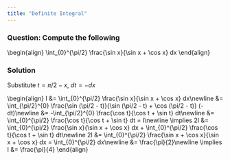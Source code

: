 ```yaml
---
title: "Definite Integral"
---
```


### Question: Compute the following
\begin{align}
    \int_{0}^{\pi/2} \frac{\sin x}{\sin x + \cos x} dx
\end{align}

### Solution
Substitute $t = \pi/2 - x$, $dt = -dx$

\begin{align}
    I &= \int_{0}^{\pi/2} \frac{\sin x}{\sin x + \cos x} dx\newline
    &= \int_{\pi/2}^{0} \frac{\sin (\pi/2 - t)}{\sin (\pi/2 - t) + \cos (\pi/2 - t)} (-dt)\newline
    &= -\int_{\pi/2}^{0} \frac{\cos t}{\cos t + \sin t} dt\newline
    &= \int_{0}^{\pi/2} \frac{\cos t}{\cos t + \sin t} dt = I\newline
    \implies 2I &= \int_{0}^{\pi/2} \frac{\sin x}{\sin x + \cos x} dx + \int_{0}^{\pi/2} \frac{\cos t}{\cos t + \sin t} dt\newline
    2I &= \int_{0}^{\pi/2} \frac{\sin x + \cos x}{\sin x + \cos x} dx = \int_{0}^{\pi/2} dx\newline
    &= \frac{\pi}{2}\newline
    \implies I &= \frac{\pi}{4}
\end{align}
